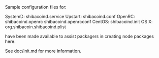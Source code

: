 Sample configuration files for:

SystemD: shibacoind.service
Upstart: shibacoind.conf
OpenRC:  shibacoind.openrc
         shibacoind.openrcconf
CentOS:  shibacoind.init
OS X:    org.shibacoin.shibacoind.plist

have been made available to assist packagers in creating node packages here.

See doc/init.md for more information.
